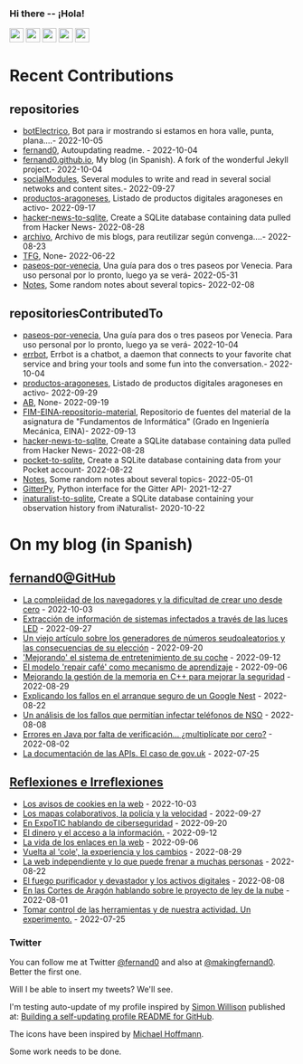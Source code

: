 ### Hi there -- ¡Hola!

<a href="mailto:ftricas@unizar.es" title="e-mail"><i class="svg-icon email"></i></a> 
<a href="https://www.linkedin.com/in/fernand0" title="My LinkedIn//Mi LinkedIn"><img src="https://img.shields.io/badge/linkedin-%230077B5.svg?&style=for-the-badge&logo=linkedin&logoColor=white" height=25></a> 
<a href="https://www.twitter.com/fernand0" title="My Twitter//Mi Twitter"><img src="https://img.shields.io/badge/twitter-%231DA1F2.svg?&style=for-the-badge&logo=twitter&logoColor=white" height=25></i></a> 
<a href="https://mastodon.social/@fernand0" title="My Mastodon//Mi Mastodon"><img src="https://img.shields.io/static/v1?label=Mastodon&message=Social&color=blue" height=25></i></a> 
<a href="https://flickr.com/fernand0"><img src="https://img.shields.io/static/v1?label=Flickr&message=Images&color=blue" height=25></a>
<a href="https://dev.to/fernand0"><img src="https://img.shields.io/badge/DEV.TO-%230A0A0A.svg?&style=for-the-badge&logo=dev-dot-to&logoColor=white" height=25></a>

# Recent Contributions
<!-- recent_releases starts -->


## repositories
* [botElectrico](https://github.com/fernand0/botElectrico),  Bot para ir mostrando si estamos en hora valle, punta, plana....- 2022-10-05
* [fernand0](https://github.com/fernand0/fernand0),  Autoupdating readme. - 2022-10-04
* [fernand0.github.io](https://github.com/fernand0/fernand0.github.io),  My blog (in Spanish). A fork of the wonderful Jekyll project.- 2022-10-04
* [socialModules](https://github.com/fernand0/socialModules),  Several modules to write and read in several social netwoks and content sites.- 2022-09-27
* [productos-aragoneses](https://github.com/fernand0/productos-aragoneses),  Listado de productos digitales aragoneses en activo- 2022-09-17
* [hacker-news-to-sqlite](https://github.com/fernand0/hacker-news-to-sqlite),  Create a SQLite database containing data pulled from Hacker News- 2022-08-28
* [archivo](https://github.com/fernand0/archivo),  Archivo de mis blogs, para reutilizar según convenga....- 2022-08-23
* [TFG](https://github.com/Arturo-00/TFG),  None- 2022-06-22
* [paseos-por-venecia](https://github.com/fernand0/paseos-por-venecia),  Una guía para dos o tres paseos por Venecia. Para uso personal por lo pronto, luego ya se verá- 2022-05-31
* [Notes](https://github.com/fernand0/Notes),  Some random notes about several topics- 2022-02-08

## repositoriesContributedTo
* [paseos-por-venecia](https://github.com/JJ/paseos-por-venecia),  Una guía para dos o tres paseos por Venecia. Para uso personal por lo pronto, luego ya se verá- 2022-10-04
* [errbot](https://github.com/errbotio/errbot),  Errbot is a chatbot, a daemon that connects to your favorite chat service and bring your tools and some fun into the conversation.- 2022-10-04
* [productos-aragoneses](https://github.com/planaspa/productos-aragoneses),  Listado de productos digitales aragoneses en activo- 2022-09-29
* [AB](https://github.com/simber72/AB),  None- 2022-09-19
* [FIM-EINA-repositorio-material](https://github.com/ricardojrdez/FIM-EINA-repositorio-material),  Repositorio de fuentes del material de la asignatura de "Fundamentos de Informática" (Grado en Ingeniería Mecánica, EINA)- 2022-09-13
* [hacker-news-to-sqlite](https://github.com/dogsheep/hacker-news-to-sqlite),  Create a SQLite database containing data pulled from Hacker News- 2022-08-28
* [pocket-to-sqlite](https://github.com/dogsheep/pocket-to-sqlite),  Create a SQLite database containing data from your Pocket account- 2022-08-22
* [Notes](https://github.com/jgbarah/Notes),  Some random notes about several topics- 2022-05-01
* [GitterPy](https://github.com/myusko/GitterPy),  Python interface for the Gitter API- 2021-12-27
* [inaturalist-to-sqlite](https://github.com/dogsheep/inaturalist-to-sqlite),  Create a SQLite database containing your observation history from iNaturalist- 2020-10-22
<!-- recent_releases ends -->

# On my blog (in Spanish)

<!-- blog starts -->


## [fernand0@GitHub](https://fernand0.github.io/)
* [La complejidad de los navegadores y la dificultad de crear uno desde cero](http://fernand0.github.io/hacer-navegador/) - 2022-10-03
* [Extracción de información de sistemas infectados a través de las luces LED](http://fernand0.github.io/mensajes-morse/) - 2022-09-27
* [Un viejo artículo sobre los generadores de números seudoaleatorios y las consecuencias de su elección](http://fernand0.github.io/calidad-numeros-aleatorios/) - 2022-09-20
* ['Mejorando' el sistema de entretenimiento de su coche](http://fernand0.github.io/atacando-su-propio-coche/) - 2022-09-12
* [El modelo 'repair café' como mecanismo de aprendizaje](http://fernand0.github.io/repair-cafe/) - 2022-09-06
* [Mejorando la gestión de la memoria en C++ para mejorar la seguridad](http://fernand0.github.io/memoria-c-google/) - 2022-08-29
* [Explicando los fallos en el arranque seguro de un Google Nest](http://fernand0.github.io/ataque-google-nest/) - 2022-08-22
* [Un análisis de los fallos que permitían infectar teléfonos de NSO](http://fernand0.github.io/ataque-imessage/) - 2022-08-08
* [Errores en Java por falta de verificación... ¿multiplícate por cero?](http://fernand0.github.io/fallo-criptografia-java/) - 2022-08-02
* [La documentación de las APIs. El caso de gov.uk](http://fernand0.github.io/documentacion-apis/) - 2022-07-25

## [Reflexiones e Irreflexiones](http://fernand0.blogalia.com/)
* [Los avisos de cookies en la web](http://fernand0.blogalia.com//historias/78608) - 2022-10-03
* [Los mapas colaborativos, la polic&#237;a y la velocidad](http://fernand0.blogalia.com//historias/78604) - 2022-09-27
* [En ExpoTIC hablando de ciberseguridad](http://fernand0.blogalia.com//historias/78600) - 2022-09-20
* [El dinero y  el acceso a la informaci&#243;n.](http://fernand0.blogalia.com//historias/78593) - 2022-09-12
* [La vida de los enlaces en la web](http://fernand0.blogalia.com//historias/78591) - 2022-09-06
* [Vuelta al 'cole', la experiencia y los cambios](http://fernand0.blogalia.com//historias/78585) - 2022-08-29
* [La web independiente y lo que puede frenar a muchas personas](http://fernand0.blogalia.com//historias/78581) - 2022-08-22
* [El fuego purificador y devastador y los activos digitales](http://fernand0.blogalia.com//historias/78576) - 2022-08-08
* [En las Cortes de Arag&#243;n hablando sobre le proyecto de ley de la nube](http://fernand0.blogalia.com//historias/78574) - 2022-08-01
* [Tomar control de las herramientas y de nuestra actividad. Un experimento.](http://fernand0.blogalia.com//historias/78572) - 2022-07-25
<!-- blog ends -->

### Twitter 

You can follow me at Twitter [@fernand0](https://twitter.com/fernand0) and also at [@makingfernand0](https://twitter.com/fernand0). Better the first one.

Will I be able to insert my tweets? We'll see.

I'm testing auto-update of my profile inspired by [Simon Willison](https://simonwillison.net/) published at: [Building a self-updating profile README for GitHub](https://simonwillison.net/2020/Jul/10/self-updating-profile-readme/).

The icons have been inspired by [Michael Hoffmann](https://www.mokkapps.de/).

Some work needs to be done.

<!--
**fernand0/fernand0** is a ✨ _special_ ✨ repository because its `README.md` (this file) appears on your GitHub profile.

Here are some ideas to get you started:

- 🔭 I’m currently working on ...
- 🌱 I’m currently learning ...
- 👯 I’m looking to collaborate on ...
- 🤔 I’m looking for help with ...
- 💬 Ask me about ...
- 📫 How to reach me: ...
- 😄 Pronouns: ...
- ⚡ Fun fact: ...
-->
